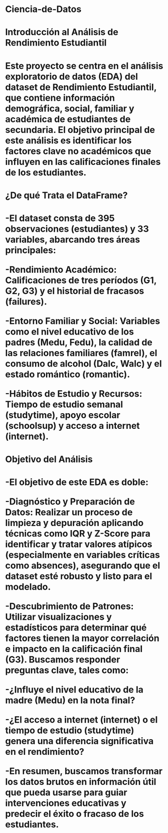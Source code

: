 # Ciencia-de-Datos

<h1>Introducción al Análisis de Rendimiento Estudiantil<h1/>
<p>Este proyecto se centra en el análisis exploratorio de datos (EDA) del dataset de Rendimiento Estudiantil, que contiene información demográfica, social, familiar y académica de estudiantes de secundaria. El objetivo principal de este análisis es identificar los factores clave no académicos que influyen en las calificaciones finales de los estudiantes.
</p>
<h1>¿De qué Trata el DataFrame?<h1/>
<p>
  -El dataset consta de 395 observaciones (estudiantes) y 33 variables, abarcando tres áreas principales:

-Rendimiento Académico: Calificaciones de tres períodos (G1, G2, G3) y el historial de fracasos (failures).

-Entorno Familiar y Social: Variables como el nivel educativo de los padres (Medu, Fedu), la calidad de las relaciones familiares (famrel), el consumo de alcohol (Dalc, Walc) y el estado romántico (romantic).

-Hábitos de Estudio y Recursos: Tiempo de estudio semanal (studytime), apoyo escolar (schoolsup) y acceso a internet (internet).
</p>
<h1>Objetivo del Análisis<h1/>
<p>-El objetivo de este EDA es doble:

-Diagnóstico y Preparación de Datos: Realizar un proceso de limpieza y depuración aplicando técnicas como IQR y Z-Score para identificar y tratar valores atípicos (especialmente en variables críticas como absences), asegurando que el dataset esté robusto y listo para el modelado.

-Descubrimiento de Patrones: Utilizar visualizaciones y estadísticos para determinar qué factores tienen la mayor correlación e impacto en la calificación final (G3). Buscamos responder preguntas clave, tales como:

-¿Influye el nivel educativo de la madre (Medu) en la nota final?

-¿El acceso a internet (internet) o el tiempo de estudio (studytime) genera una diferencia significativa en el rendimiento?

-En resumen, buscamos transformar los datos brutos en información útil que pueda usarse para guiar intervenciones educativas y predecir el éxito o fracaso de los estudiantes.
</p>
